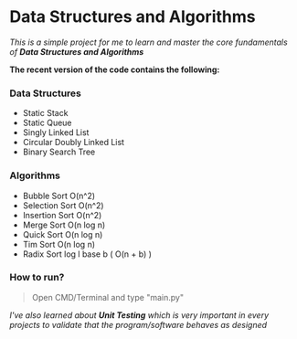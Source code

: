 # Data Structures and Algorithms

_This is a simple project for me to learn and master the core fundamentals of **Data Structures and Algorithms**_

**The recent version of the code contains the following:**

### Data Structures
 - Static Stack
 - Static Queue
 - Singly Linked List
 - Circular Doubly Linked List
 - Binary Search Tree
 
### Algorithms
 - Bubble Sort O(n^2)
 - Selection Sort O(n^2)
 - Insertion Sort O(n^2)
 - Merge Sort O(n log n)
 - Quick Sort O(n log n)
 - Tim Sort O(n log n)
 - Radix Sort log l base b ( O(n + b) )

### How to run?
> Open CMD/Terminal and type "main.py"

_I've also learned about **Unit Testing** which is very important in every projects to validate that the program/software behaves as designed_
